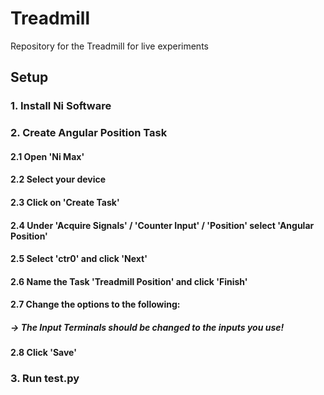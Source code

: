 # Treadmill
Repository for the Treadmill for live experiments
## Setup
### 1. Install Ni Software
### 2. Create Angular Position Task
#### 2.1 Open 'Ni Max'
#### 2.2 Select your device
#### 2.3 Click on 'Create Task'
#### 2.4 Under 'Acquire Signals' / 'Counter Input' / 'Position' select 'Angular Position'
#### 2.5 Select 'ctr0' and click 'Next'
#### 2.6 Name the Task 'Treadmill Position' and click 'Finish'
#### 2.7 Change the options to the following:
##### -> The Input Terminals should be changed to the inputs you use!
#### 2.8 Click 'Save'
### 3. Run test.py
